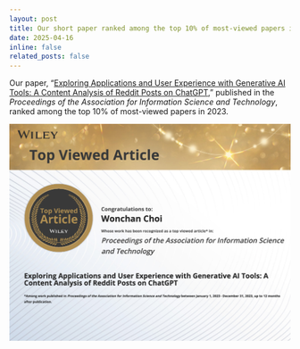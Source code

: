 ```yaml
---
layout: post
title: Our short paper ranked among the top 10% of most-viewed papers in (<i>2023 Proceedings of ASIS&T</i>) 
date: 2025-04-16
inline: false
related_posts: false
---
```


Our paper, “[Exploring Applications and User Experience with Generative AI Tools: A Content Analysis of Reddit Posts on ChatGPT](/assets/pdf/2023-ASIST-ShortPaper.pdf),” published in the <i>Proceedings of the Association for Information Science and Technology</i>, ranked among the top 10% of most-viewed papers in 2023.


<div style="text-align: center;">
  <img src="/assets/img/ASIST-Top10.jpg" alt="ASIST'24 Distinguished Member" style="max-width: 100%; height: auto;" />
</div>

